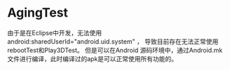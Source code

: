 # AgingTest
由于是在Eclipse中开发，无法使用 android:sharedUserId="android.uid.system" ， 
导致目前存在无法正常使用rebootTest和Play3DTest。
但是可以在Android 源码环境中，通过Android.mk文件进行编译，此时编译过的apk是可以正常使用所有功能的。

